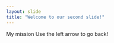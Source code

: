 ```yaml
---
layout: slide
title: "Welcome to our second slide!"
---
```

My mission
Use the left arrow to go back!

